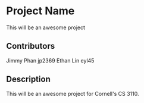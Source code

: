 # Project Name

This will be an awesome project

## Contributors

Jimmy Phan jp2369
Ethan Lin eyl45

## Description

This will be an awesome project for Cornell's CS 3110.
